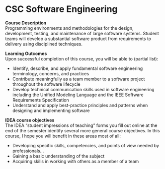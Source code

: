# CSC Software Engineering

**Course Description**<br />
 Programming environments and methodologies for the design, development, testing, and maintenance of large  software systems. Student teams will develop a substantial software product from requirements to delivery using  disciplined techniques.<br />


**Learning Outcomes**<br/>
Upon successful completion of this course, you will be able to (partial list):<br />
- Identify, describe, and apply fundamental software engineering terminology, concerns, and practices<br />
- Contribute meaningfully as a team member to a software project throughout the software lifecycle<br />
- Develop technical communication skills used in software engineering including the Unified Modeling Language and the IEEE Software Requirements Specification<br />
- Understand and apply best-practice principles and patterns when designing and implementing software<br />

**IDEA course objectives**<br />
The IDEA “student impressions of teaching” forms you fill out online at the end of the semester identify several more 
general course objectives. In this course, I hope you will benefit in these areas most of all:<br />
- Developing specific skills, competencies, and points of view needed by professionals...<br />
- Gaining a basic understanding of the subject<br />
- Acquiring skills in working with others as a member of a team<br /><br />
